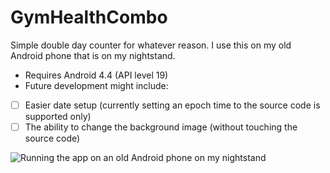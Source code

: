 # GymHealthCombo

Simple double day counter for whatever reason. I use this on my old Android phone that is on my nightstand.

* Requires Android 4.4 (API level 19)
* Future development might include:
- [ ] Easier date setup (currently setting an epoch time to the source code is supported only)
- [ ] The ability to change the background image (without touching the source code)

![Running the app on an old Android phone on my nightstand](http://i.imgur.com/E4uY0Kl.jpg)


